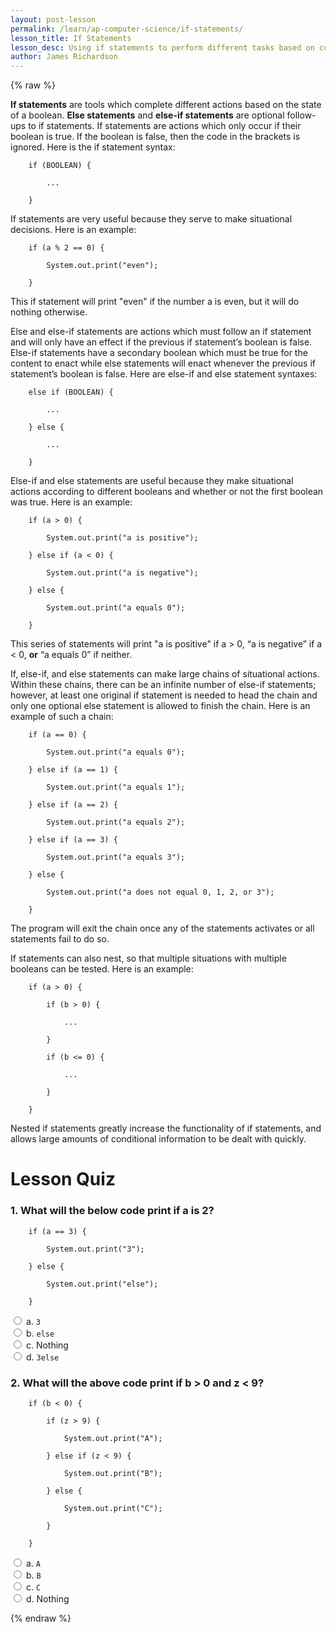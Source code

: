 ```yaml
---
layout: post-lesson
permalink: /learn/ap-computer-science/if-statements/
lesson_title: If Statements
lesson_desc: Using if statements to perform different tasks based on current conditions. 
author: James Richardson
---
```


<script src="/questions.js"></script>

{% raw %}

**If statements** are tools which complete different actions based on the state of a boolean. **Else statements** and **else-if statements** are optional follow-ups to if statements. If statements are actions which only occur if their boolean is true. If the boolean is false, then the code in the brackets is ignored. Here is the if statement syntax:

        if (BOOLEAN) { 

            ...

        } 

If statements are very useful because they serve to make situational decisions. Here is an example:

        if (a % 2 == 0) {

            System.out.print("even");

        }

This if statement will print "even" if the number a is even, but it will do nothing otherwise.

Else and else-if statements are actions which must follow an if statement and will only have an effect if the previous if statement’s boolean is false. Else-if statements have a secondary boolean which must be true for the content to enact while else statements will enact whenever the previous if statement’s boolean is false. Here are else-if and else statement syntaxes:

        else if (BOOLEAN) {

            ...

        } else {

            ...

        } 

Else-if and else statements are useful because they make situational actions according to different booleans and whether or not the first boolean was true. Here is an example:

        if (a > 0) {

            System.out.print("a is positive");

        } else if (a < 0) {

            System.out.print("a is negative");

        } else {

            System.out.print("a equals 0");

        }

This series of statements will print "a is positive" if a > 0, “a is negative” if a < 0, **or** “a equals 0” if neither.

If, else-if, and else statements can make large chains of situational actions. Within these chains, there can be an infinite number of else-if statements; however, at least one original if statement is needed to head the chain and only one optional else statement is allowed to finish the chain. Here is an example of such a chain:

        if (a == 0) {

            System.out.print("a equals 0");     

        } else if (a == 1) {  

            System.out.print("a equals 1");

        } else if (a == 2) {

            System.out.print("a equals 2");

        } else if (a == 3) {

            System.out.print("a equals 3");

        } else {

            System.out.print("a does not equal 0, 1, 2, or 3");

        }   

The program will exit the chain once any of the statements activates or all statements fail to do so.

If statements can also nest, so that multiple situations with multiple booleans can be tested. Here is an example:

        if (a > 0) {

            if (b > 0) {

                ...

            }

            if (b <= 0) {

                ...

            }

        }

Nested if statements greatly increase the functionality of if statements, and allows large amounts of conditional information to be dealt with quickly.

<h1>Lesson Quiz</h1>

<h3>1. What will the below code print if a is 2?</h3>

        if (a == 3) {

            System.out.print("3");

        } else {

            System.out.print("else");

        }

<form>
    <div>
        <input type="radio" value="a" name="cc" onchange="check(this, 'b')">
        a. <code>3</code>
    </div>
    <div>
        <input type="radio" value="b" name="cc" onchange="check(this, 'b')">
        b. <code>else</code>
    </div>
    <div>
        <input type="radio" value="c" name="cc" onchange="check(this, 'b')">
        c. Nothing
    </div>
    <div>
        <input type="radio" value="d" name="cc" onchange="check(this, 'b')">
        d. <code>3else</code>
    </div>
</form>

<h3>2. What will the above code print if b > 0 and z < 9?</h3>

        if (b < 0) {

            if (z > 9) {

                System.out.print("A");

            } else if (z < 9) {

                System.out.print("B");

            } else {

                System.out.print("C");

            }

        }

<form>
    <div>
        <input type="radio" value="a" name="cc" onchange="check(this, 'd')">
        a. <code>A</code>
    </div>
    <div>
        <input type="radio" value="b" name="cc" onchange="check(this, 'd')">
        b. <code>B</code>
    </div>
    <div>
        <input type="radio" value="c" name="cc" onchange="check(this, 'd')">
        c. <code>C</code>
    </div>
    <div>
        <input type="radio" value="d" name="cc" onchange="check(this, 'd')">
        d. Nothing
    </div>
</form>

{% endraw %}